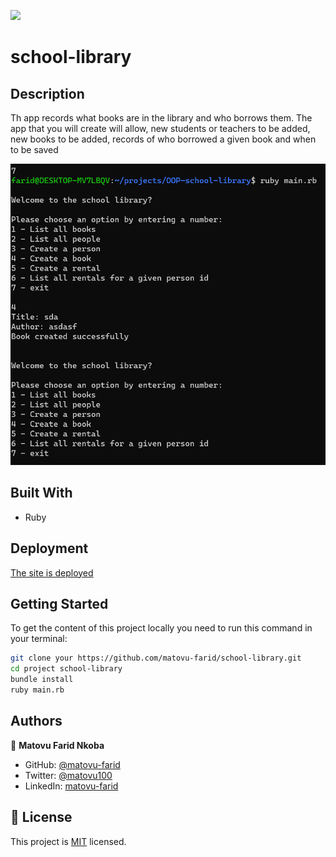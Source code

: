 ![](https://img.shields.io/badge/Microverse-blueviolet)

# school-library


## Description

Th app records what books are in the library and who borrows them. The app that you will create will allow, new students or teachers to be added, new books to be added,  records of who borrowed a given book and when to be saved


![screenshot](./screenshot.PNG)

## Built With

- Ruby

## Deployment
[The site is deployed](https://frosty-beaver-391916.netlify.app)

## Getting Started

To get the content of this project locally you need to run this command in your terminal:
``` bash
git clone your https://github.com/matovu-farid/school-library.git
cd project school-library
bundle install
ruby main.rb
```

## Authors

👤 **Matovu Farid Nkoba**

- GitHub: [@matovu-farid](https://github.com/matovu-farid)
- Twitter: [@matovu100](https://twitter.com/matovu100)
- LinkedIn: [matovu-farid](https://www.linkedin.com/in/matovu-farid-48b80257)


## 📝 License

This project is [MIT](./MIT.md) licensed.
